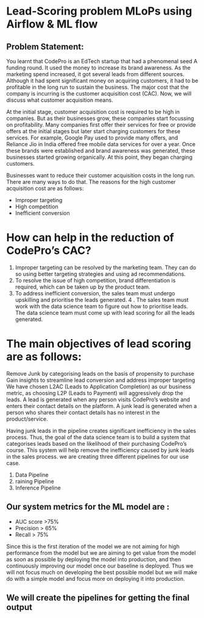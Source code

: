 # Lead-Scoring problem MLoPs using Airflow & ML flow
## Problem Statement:

You learnt that CodePro is an EdTech startup that had a phenomenal seed A funding round. 
It used the money to increase its brand awareness. As the marketing spend increased, it got several leads from different sources. Although it had spent significant money on acquiring customers, it had to be profitable in the long run to sustain the business. 
The major cost that the company is incurring is the customer acquisition cost (CAC). Now, we will discuss what customer acquisition means.

At the initial stage, customer acquisition cost is required to be high in companies. But as their businesses grow, these companies start focussing on profitability. Many companies first offer their services for free or provide offers at the initial stages but later start charging customers for these services. For example, Google Pay used to provide many offers, and Reliance Jio in India offered free mobile data services for over a year. Once these brands were established and brand awareness was generated, these businesses started growing organically. At this point, they began charging customers.

Businesses want to reduce their customer acquisition costs in the long run. There are many ways to do that. 
The reasons for the high customer acquisition cost are as follows:

- Improper targeting 
- High competition
- Inefficient conversion

# How can help in the reduction of CodePro’s CAC?

1. Improper targeting can be resolved by the marketing team. They can do so using better targeting strategies and using ad recommendations.
2. To resolve the issue of high competition, brand differentiation is required, which can be taken up by the product team.
3. To address inefficient conversion, the sales team must undergo upskilling and prioritise the leads generated.
4 . The sales team must work with the data science team to figure out how to prioritise leads. The data science team must come up with lead scoring for all the leads generated.

# The main objectives of lead scoring are as follows:

Remove Junk by categorising leads on the basis of propensity to purchase
Gain insights to streamline lead conversion and address improper targeting
We have chosen L2AC (Leads to Application Completion) as our business metric, as choosing L2P (Leads to Payment) will aggressively drop the leads.
A lead is generated when any person visits CodePro’s website and enters their contact details on the platform. A junk lead is generated when a person who shares their contact details has no interest in the product/service.

Having junk leads in the pipeline creates significant inefficiency in the sales process. Thus, the goal of the data science team is to build a system that categorises leads based on the likelihood of their purchasing CodePro’s course. This system will help remove the inefficiency caused by junk leads in the sales process.
we are creating three different pipelines for our use case.

1. Data Pipeline
2. raining Pipeline
3. Inference Pipeline

## Our system metrics for the ML model are :
- AUC score >75%
- Precision > 65%
- Recall > 75%

Since this is the first iteration of the model we are not aiming for high performance from the model but we are aiming to get value from the model as soon as possible by deploying the model into production, and then continuously improving our model once our baseline is deployed. Thus we will not focus much on developing the best possible model but we will make do with a simple model and focus more on deploying it into production.

## We will create the pipelines for getting the final output
